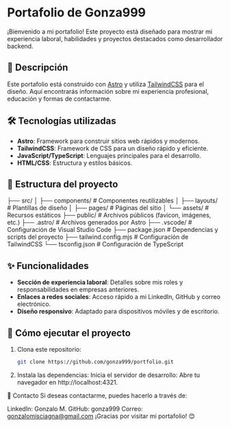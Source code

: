 # Portafolio de Gonza999

¡Bienvenido a mi portafolio! Este proyecto está diseñado para mostrar mi experiencia laboral, habilidades y proyectos destacados como desarrollador backend.

## 🚀 Descripción

Este portafolio está construido con [Astro](https://astro.build/) y utiliza [TailwindCSS](https://tailwindcss.com/) para el diseño. Aquí encontrarás información sobre mi experiencia profesional, educación y formas de contactarme.

## 🛠️ Tecnologías utilizadas

- **Astro**: Framework para construir sitios web rápidos y modernos.
- **TailwindCSS**: Framework de CSS para un diseño rápido y eficiente.
- **JavaScript/TypeScript**: Lenguajes principales para el desarrollo.
- **HTML/CSS**: Estructura y estilos básicos.

## 📂 Estructura del proyecto

├── src/ │ ├── components/ # Componentes reutilizables │ ├── layouts/ # Plantillas de diseño │ ├── pages/ # Páginas del sitio │ └── assets/ # Recursos estáticos ├── public/ # Archivos públicos (favicon, imágenes, etc.) ├── .astro/ # Archivos generados por Astro ├── .vscode/ # Configuración de Visual Studio Code ├── package.json # Dependencias y scripts del proyecto ├── tailwind.config.mjs # Configuración de TailwindCSS └── tsconfig.json # Configuración de TypeScript


## ✨ Funcionalidades

- **Sección de experiencia laboral**: Detalles sobre mis roles y responsabilidades en empresas anteriores.
- **Enlaces a redes sociales**: Acceso rápido a mi LinkedIn, GitHub y correo electrónico.
- **Diseño responsivo**: Adaptado para dispositivos móviles y de escritorio.

## 📜 Cómo ejecutar el proyecto

1. Clona este repositorio:
   ```bash
   git clone https://github.com/gonza999/portfolio.git

2. Instala las dependencias:
    Inicia el servidor de desarrollo:
    Abre tu navegador en http://localhost:4321.
    
📧 Contacto
Si deseas contactarme, puedes hacerlo a través de:

LinkedIn: Gonzalo M.
GitHub: gonza999
Correo: gonzalomisciagna@gmail.com
¡Gracias por visitar mi portafolio! 😊